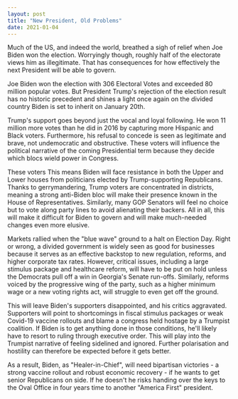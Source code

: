 ```yaml
---
layout: post
title: "New President, Old Problems"
date: 2021-01-04
---
```


Much of the US, and indeed the world, breathed a sigh of relief when Joe Biden won the election. Worryingly though, roughly half of the electorate views him as illegitimate. That has consequences for how effectively the next President will be able to govern. 

Joe Biden won the election with 306 Electoral Votes and exceeded 80 million popular votes. But President Trump's rejection of the election result has no historic precedent and shines a light once again on the divided country Biden is set to inherit on January 20th. 

Trump's support goes beyond just the vocal and loyal following. He won 11 million more votes than he did in 2016 by capturing more Hispanic and Black voters. Furthermore, his refusal to concede is seen as legitimate and brave, not undemocratic and obstructive. These voters will influence the political narrative of the coming Presidential term because they decide which blocs wield power in Congress. 

These voters  This means Biden will face resistance in both the Upper and Lower houses from politicians elected by Trump-supporting Republicans. Thanks to gerrymandering, Trump voters are concentrated in districts, meaning a strong anti-Biden bloc will make their presence known in the House of Representatives. Similarly, many GOP Senators will feel no choice but to vote along party lines to avoid alienating their backers. All in all, this will make it difficult for Biden to govern and will make much-needed changes even more elusive. 

Markets rallied when the "blue wave" ground to a halt on Election Day. Right or wrong, a divided government is widely seen as good for businesses because it serves as an effective backstop to new regulation, reforms, and higher corporate tax rates. However, critical issues, including a  large stimulus package and healthcare reform, will have to be put on hold unless the Democrats pull off a win in Georgia's Senate run-offs. Similarly, reforms voiced by the progressive wing of the party, such as a higher minimum wage or a new voting rights act, will struggle to even get off the ground. 

This will leave Biden's supporters disappointed, and his critics aggravated. Supporters will point to shortcomings in fiscal stimulus packages or weak Covid-19 vaccine rollouts and blame a congress held hostage by a Trumpist coalition. If Biden is to get anything done in those conditions, he'll likely have to resort to ruling through executive order. This will play into the Trumpist narrative of feeling sidelined and ignored. Further polarisation and hostility can therefore be expected before it gets better. 

As a result, Biden, as "Healer-in-Chief", will need bipartisan victories - a strong vaccine rollout and robust economic recovery - if he wants to get senior Republicans on side. If he doesn't he risks handing over the keys to the Oval Office in four years time to another "America First" president.

